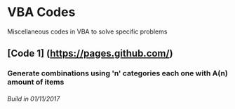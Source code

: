 # VBA Codes

Miscellaneous codes in VBA to solve specific problems

## [Code 1] (https://pages.github.com/)
### Generate combinations using 'n' categories each one with A(n) amount of items
###### Build in 01/11/2017
